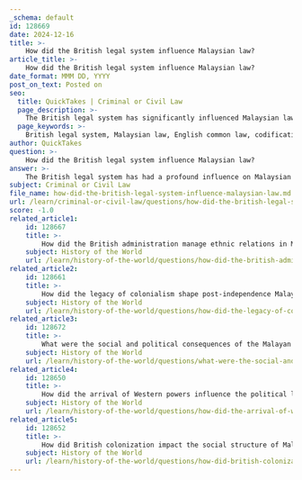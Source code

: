 ```yaml
---
_schema: default
id: 128669
date: 2024-12-16
title: >-
    How did the British legal system influence Malaysian law?
article_title: >-
    How did the British legal system influence Malaysian law?
date_format: MMM DD, YYYY
post_on_text: Posted on
seo:
  title: QuickTakes | Criminal or Civil Law
  page_description: >-
    The British legal system has significantly influenced Malaysian law through the adoption of English common law, codification in legislation, land law reforms with the Torrens system, and establishing a secular legal framework, all of which continue to shape contemporary legal practices and debates in Malaysia.
  page_keywords: >-
    British legal system, Malaysian law, English common law, codification, Civil Law Act 1956, land law reforms, Torrens system, secular legal framework, Syariah law, colonial influence, legal legacy, Malaysian Constitution
author: QuickTakes
question: >-
    How did the British legal system influence Malaysian law?
answer: >-
    The British legal system has had a profound influence on Malaysian law, primarily due to the long period of British colonization from 1786 until Malaysia's independence in 1957. This influence is evident in several key areas:\n\n1. **Adoption of English Common Law**: The Malaysian legal system is largely based on the English common law system. This was established during the British colonial period, where English law became entrenched as the "law of the land" or lex loci of Malaysia. The introduction of common law and rules of equity has formed an important part of the legal framework applicable in Malaysian courts.\n\n2. **Codification of Laws**: A significant portion of common law was incorporated into the Malaysian legal system not through case law but via codification in legislation. The Civil Law Act of 1956, for instance, directed the application of English common law and rules of equity, albeit with certain limitations, such as a cut-off date for the applicability of these laws.\n\n3. **Land Law Reforms**: The British introduced the Torrens system of land registration, which modernized land law in Malaysia. This system simplified the process of land ownership and registration, making it more efficient and secure.\n\n4. **Secular Legal Framework**: The British colonial rule established a secular basis for the Malaysian legal system. This was highlighted in the Supreme Court case of *Che Omar bin Che Soh v Public Prosecutor*, which underscored the secular nature of the law due to British colonization. This has led to ongoing debates in Malaysia regarding the balance between secular law and Syariah (Islamic) law, particularly in the context of the Malaysian Constitution.\n\n5. **Legacy and Ongoing Debates**: The legacy of British colonialism continues to influence contemporary legal discussions in Malaysia. There is an ongoing debate about whether to maintain the British system of precedent-based laws or to give preference to Syariah law. This reflects a broader questioning of the colonial history and its implications for Malaysian identity and governance.\n\nIn summary, the British legal system has significantly shaped Malaysian law through the adoption of common law, codification of legal principles, land law reforms, and the establishment of a secular legal framework, all of which continue to influence legal discourse and practice in Malaysia today.
subject: Criminal or Civil Law
file_name: how-did-the-british-legal-system-influence-malaysian-law.md
url: /learn/criminal-or-civil-law/questions/how-did-the-british-legal-system-influence-malaysian-law
score: -1.0
related_article1:
    id: 128667
    title: >-
        How did the British administration manage ethnic relations in Malaysia?
    subject: History of the World
    url: /learn/history-of-the-world/questions/how-did-the-british-administration-manage-ethnic-relations-in-malaysia
related_article2:
    id: 128661
    title: >-
        How did the legacy of colonialism shape post-independence Malaysia?
    subject: History of the World
    url: /learn/history-of-the-world/questions/how-did-the-legacy-of-colonialism-shape-postindependence-malaysia
related_article3:
    id: 128672
    title: >-
        What were the social and political consequences of the Malayan Emergency?
    subject: History of the World
    url: /learn/history-of-the-world/questions/what-were-the-social-and-political-consequences-of-the-malayan-emergency
related_article4:
    id: 128650
    title: >-
        How did the arrival of Western powers influence the political landscape of Malaysia?
    subject: History of the World
    url: /learn/history-of-the-world/questions/how-did-the-arrival-of-western-powers-influence-the-political-landscape-of-malaysia
related_article5:
    id: 128652
    title: >-
        How did British colonization impact the social structure of Malaysian society?
    subject: History of the World
    url: /learn/history-of-the-world/questions/how-did-british-colonization-impact-the-social-structure-of-malaysian-society
---
```


&nbsp;